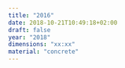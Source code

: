```yaml
---
title: "2016"
date: 2018-10-21T10:49:18+02:00
draft: false
year: "2018"
dimensions: "xx:xx"
material: "concrete"
---
```


